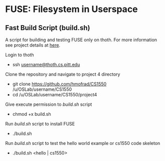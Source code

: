 # FUSE: Filesystem in Userspace

## Fast Build Script (build.sh)
A script for building and testing FUSE only on thoth. For more information see project details at [here](http://people.cs.pitt.edu/~jmisurda/teaching/cs1550/2174/cs1550-2174-project4.htm).

Login to thoth
 * ssh username@thoth.cs.pitt.edu

Clone the repository and navigate to project 4 directory
 * git clone https://github.com/hmofrad/CS1550 /u/OSLab/username/CS1550
 * cd /u/OSLab/username/CS1550/project4
 
Give execute permission to _build.sh_ script
 * chmod +x build.sh

Run _build.sh_ script to install FUSE
 * ./build.sh
  
Run _build.sh_ script to test the hello world example or cs1550 code skeleton
 * ./build.sh &lt;hello | cs1550&gt;
